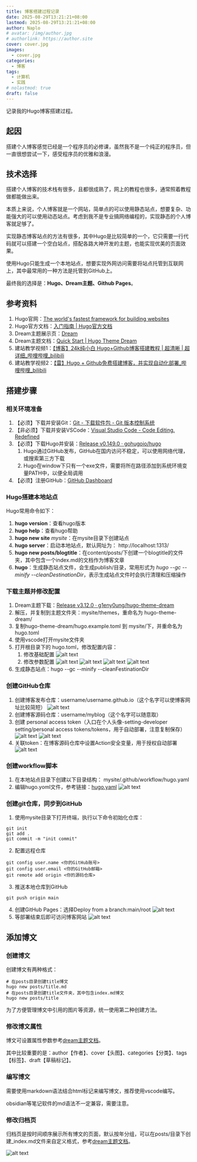 ```yaml
---
title: 博客搭建过程记录
date: 2025-08-29T13:21:21+08:00
lastmod: 2025-08-29T13:21:21+08:00
author: Naplo
# avatar: /img/author.jpg
# authorlink: https://author.site
cover: cover.jpg
images:
  - cover.jpg
categories:
  - 博客
tags:
  - 计算机
  - 实践
# nolastmod: true
draft: false
---
```


记录我的Hugo博客搭建过程。

<!--more-->

## 起因
搭建个人博客感觉已经是一个程序员的必修课，虽然我不是一个纯正的程序员，但一直很想尝试一下，感受程序员的优雅和浪漫。

## 技术选择
搭建个人博客的技术栈有很多，且都很成熟了，网上的教程也很多，通常照着教程做都能做出来。

本质上来说，个人博客就是一个网站，简单点的可以使用静态站点，想要复杂、功能强大的可以使用动态站点。考虑到我不是专业搞网络编程的，实现静态的个人博客就足够了。

实现静态博客站点的方法有很多，其中Hugo是比较简单的一个，它只需要一行代码就可以搭建一个空白站点，搭配各路大神开发的主题，也能实现优美的页面效果。

使用Hugo只能生成一个本地站点，想要实现外网访问需要将站点托管到互联网上，其中最常用的一种方法是托管到GitHub上。

最终我的选择是：**Hugo、Dream主题、Github Pages**。

## 参考资料
1. Hugo官网：[The world's fastest framework for building websites](https://gohugo.io/)
2. Hugo官方文档：[入门指南 | Hugo官方文档](https://hugo.opendocs.io/getting-started/)
3. Dream主题展示页：[Dream](https://themes.gohugo.io/themes/hugo-theme-dream/)
4. Dream主题文档：[Quick Start | Hugo Theme Dream](https://hugo-theme-dream.g1en.site/)
5. 建站教学视频1：[【博客】24k纯小白 Hugo+Github博客搭建教程 | 超清晰 | 超详细_哔哩哔哩_bilibili](https://www.bilibili.com/video/BV1H5CiYHEQR?spm_id_from=333.788.videopod.sections&vd_source=e4410634235f7aeeaeb7fdfbc5d5a8b4)
6. 建站教学视频2：[【雷】Hugo + Github免费搭建博客，并实现自动化部署_哔哩哔哩_bilibili](https://www.bilibili.com/video/BV1bovfeaEtQ?vd_source=e4410634235f7aeeaeb7fdfbc5d5a8b4&spm_id_from=333.788.videopod.episodes)

## 搭建步骤
### 相关环境准备
1. 【必须】下载并安装Git：[Git - 下载软件包 - Git 版本控制系统](https://git-scm.cn/downloads/win)
2. 【非必须】下载并安装VSCode：[Visual Studio Code - Code Editing. Redefined](https://code.visualstudio.com/)
3. 【必须】下载Hugo并安装：[Release v0.149.0 · gohugoio/hugo](https://github.com/gohugoio/hugo/releases/tag/v0.149.0)
	1. Hugo通过GitHub发布，GitHub在国内访问不稳定，可以使用网络代理，或搜索第三方下载
	2. Hugo在window下只有一个exe文件，需要将所在路径添加到系统环境变量PATH中，以便全局调用
4. 【必须】注册GitHub：[GitHub Dashboard](https://github.com/dashboard)

### Hugo搭建本地站点
Hugo常用命令如下：
1. **hugo version**：查看hugo版本
2. **hugo help**：查看hugo帮助
3. **hugo new site** *mysite*：在mysite目录下创建站点
4. **hugo server**：启动本地站点，默认网址为： http://localhost:1313/ 
5. **hugo new posts/blogtitle**：在content/posts/下创建一个blogtitle的文件夹，其中包含一个index.md的文档作为博客文章
6. **hugo**：生成静态站点文件，会生成publish/目录，常用形式为 *hugo --gc --minify --cleanDestinationDir*，表示生成站点文件时会执行清理和压缩操作

### 下载主题并修改配置
1. Dream主题下载：[Release v3.12.0 · g1eny0ung/hugo-theme-dream](https://github.com/g1eny0ung/hugo-theme-dream/releases/tag/v3.12.0)
2. 解压，并复制到主题文件夹：mysite/themes，重命名为 hugo-theme-dream/
3. 复制hugo-theme-dream/hugo.example.toml 到 mysite/下，并重命名为 hugo.toml
4. 使用vscode打开mysite文件夹
5. 打开根目录下的 hugo.toml，修改配置内容：
	1. 修改基础配置
  ![alt text](<Pasted image 20250829151606.png>)
	2. 修改参数配置
  ![alt text](<Pasted image 20250829152753.png>)
  ![alt text](<Pasted image 20250829152816.png>)
  ![alt text](<Pasted image 20250829152832.png>)
  ![alt text](image-1.png)
6. 生成静态站点：hugo --gc --minify --cleanFestinationDir

### 创建GitHub仓库
1. 创建博客发布仓库：username/username.github.io（这个名字可以使博客网址比较简短）
![alt text](image.png)
2. 创建博客源码仓库：username/myblog（这个名字可以随意取）
3. 创建 personal access token（入口在个人头像-setting-developer setting/personal access tokens/tokens，用于自动部署，注意复制保存）
![alt text](image-3.png)
![alt text](image-2.png)
4. 关联token：在博客源码仓库中设置Action安全变量，用于授权自动部署
![alt text](image-4.png)

### 创建workflow脚本
1. 在本地站点目录下创建以下目录结构：
mysite/.github/workflow/hugo.yaml
2. 编辑hugo.yoml文件，参考链接：[hugo.yaml](https://github.com/Cycinter/JulesTutorial/blob/master/HugoBlog/hugo.yaml)
![alt text](image-8.png)

### 创建git仓库，同步到GitHub
1. 使用mysite目录下打开终端，执行以下命令初始化仓库：
```
git init
git add .
git commit -m "init commit"
```
2. 配置远程仓库
```
git config user.name <你的GitHub账号>
git config user.email <你的GitHub邮箱>
git remote add origin <你的源码仓库>
```
3. 推送本地仓库到GitHub
```
git push origin main
```
4. 创建GitHub Pages：选择Deploy from a branch:main/root
![alt text](image-7.png)
5. 等部署结束后即可访问博客网站
![alt text](image-6.png)

## 添加博文
### 创建博文
创建博文有两种格式：
```
# 在posts目录创建title博文
hugo new posts/title.md
# 在posts目录创建title文件夹，其中包含index.md博文
hugo new posts/title
```
为了方便管理博文中引用的图片等资源，统一使用第二种创建方法。

### 修改博文属性
博文可设置属性参数参考[dream主题文档](https://hugo-theme-dream.g1en.site/post-page)。

其中比较重要的是：author【作者】、cover【头图】、categories【分类】、tags【标签】、draft【草稿标记】。

### 编写博文
需要使用markdown语法结合html标记来编写博文，推荐使用vscode编写。

obsidian等笔记软件的md语法不一定兼容，需要注意。

### 修改归档页
归档页是按时间顺序展示所有博文的页面，默认按年分组，可以在posts/目录下创建_index.md文件来自定义格式，参考[dream主题文档](https://hugo-theme-dream.g1en.site/archives-page)。

![alt text](image-5.png)